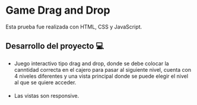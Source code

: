 # Game Drag and Drop
 

Esta prueba fue realizada con HTML, CSS y JavaScript.


## Desarrollo del proyecto 💻

- Juego interactivo tipo drag and drop, donde se debe colocar la canntidad correcta en el cajero para pasar al siguiente nivel, cuenta con 4 niveles diferentes y una     vista principal donde se puede elegir el nivel al que se quiere acceder. 

#### 
- Las vistas son responsive.
